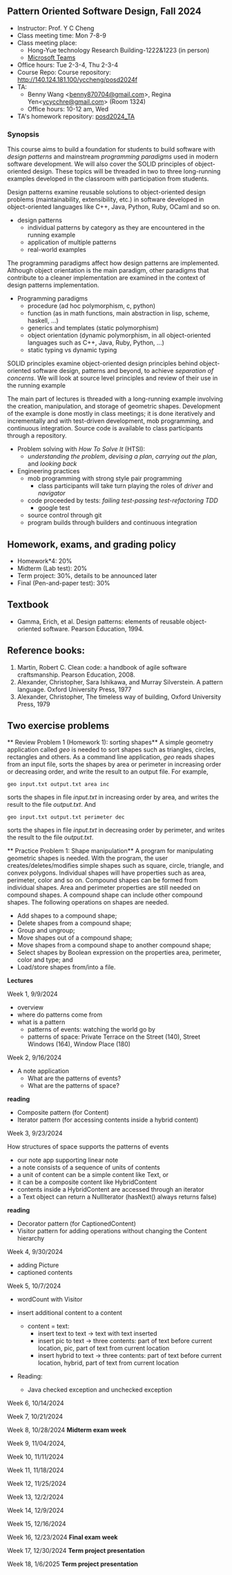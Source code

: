 ## Pattern Oriented Software Design, Fall 2024
- Instructor: Prof. Y C Cheng
- Class meeting time: Mon 7-8-9
- Class meeting place:
  - Hong-Yue technology Research Building-1222&1223 (in person)
  - [Microsoft Teams](https://teams.microsoft.com/l/team/19%3AoQBubdF152LO2WVrJMRHVX7rOx0wb_v4twMSorq8Va81%40thread.tacv2/conversations?groupId=f0cff185-d612-415d-8bf9-76ed37baeee0&tenantId=dfb5e216-2b8a-4b32-b1cb-e786a1095218)
- Office hours: Tue 2-3-4, Thu 2-3-4
- Course Repo: Course repository: http://140.124.181.100/yccheng/posd2024f
- TA: 
  - Benny Wang \<benny870704@gmail.com\>, Regina Yen\<ycycchre@gmail.com\> (Room 1324)
  - Office hours: 10-12 am, Wed
- TA's homework repository: [posd2024_TA](http://140.124.181.100/course/posd2024f_ta)

### Synopsis 

This course aims to build a foundation for students to build software with _design patterns_ and mainstream _programming paradigms_ used in modern software development. We will also cover the SOLID principles of object-oriented design. These topics will be threaded in two to three long-running examples developed in the classroom with participation from students. 

Design patterns examine reusable solutions to object-oriented design problems (maintainability, extensibility, etc.) in software developed in object-oriented languages like C++, Java, Python, Ruby, OCaml and so on.

  - design patterns
    - individual patterns by category as they are encountered in the running example
    - application of multiple patterns
    - real-world examples

The programming paradigms affect how design patterns are implemented. Although object orientation is the main paradigm, other paradigms that contribute to a cleaner implementation are examined in the context of design patterns implementation.

  - Programming paradigms
    - procedure (ad hoc polymorphism, c, python)
    - function (as in math functions, main abstraction in lisp, scheme, haskell, ...)
    - generics and templates (static polymorphism)
    - object orientation (dynamic polymorphism, in all object-oriented languages such as C++, Java, Ruby, Python, ...)
    - static typing vs dynamic typing

SOLID principles examine object-oriented design principles behind object-oriented software design, patterns and beyond, to achieve _separation of concerns_. We will look at source level principles and review of their use in the running example

The main part of lectures is threaded with a long-running example involving the creation, manipulation, and storage of geometric shapes. Development of the example is done mostly in class meetings; it is done iteratively and incrementally and with test-driven development, mob programming, and continuous integration. Source code is available to class participants through a repository.

  - Problem solving with _How To Solve It_ (HTSI):
    - _understanding the problem_, _devising a plan_, _carrying out the plan_, and _looking back_
  - Engineering practices
    - mob programming with strong style pair programming
      - class participants will take turn playing the roles of _driver_ and _navigator_
    - code proceeded by tests: _failing test-passing test-refactoring_ _TDD_
      - google test 
    - source control through git
    - program builds through builders and continuous integration

## Homework, exams, and grading policy
  - Homework*4: 20%
  - Midterm (Lab test): 20%
  - Term project: 30%, details to be announced later
  - Final (Pen-and-paper test): 30%
## Textbook
  - Gamma, Erich, et al. Design patterns: elements of reusable object-oriented software. Pearson Education, 1994.
## Reference books:
  1. Martin, Robert C. Clean code: a handbook of agile software craftsmanship. Pearson Education, 2008.
  2. Alexander, Christopher, Sara Ishikawa, and Murray Silverstein. A pattern language. Oxford University Press, 1977 
  3. Alexander, Christopher, The timeless way of building, Oxford University Press, 1979  

## Two exercise problems

** Review Problem 1 (Homework 1): sorting shapes**
A simple geometry application called _geo_ is needed to sort shapes such as triangles, circles, rectangles and others. As a command line application, _geo_ reads shapes from an input file, sorts the shapes by area or perimeter in increasing order or decreasing order, and write the result to an output file. For example,
```
geo input.txt output.txt area inc
```
sorts the shapes in file _input.txt_ in increasing order by area, and writes the result to the file _output.txt_. And
```
geo input.txt output.txt perimeter dec
```
sorts the shapes in file _input.txt_ in decreasing order by perimeter, and writes the result to the file _output.txt_.

** Practice Problem 1: Shape manipulation**
A program for manipulating geometric shapes is needed. With the program, the user creates/deletes/modifies simple shapes such as square, circle, triangle, and convex polygons. Individual shapes will have properties such as area, perimeter, color and so on. Compound shapes can be formed from individual shapes. Area and perimeter properties are still needed on compound shapes. A compound shape can include other compound shapes. The following operations on shapes are needed.

- Add shapes to a compound shape;
- Delete shapes from a compound shape;
- Group and ungroup;
- Move shapes out of a compound shape;
- Move shapes from a compound shape to another compound shape;
- Select shapes by Boolean expression on the properties area, perimeter, color and type; and
- Load/store shapes from/into a file.

**Lectures**

Week 1, 9/9/2024
- overview 
- where do patterns come from
- what is a pattern
  - patterns of events: watching the world go by
  - patterns of space: Private Terrace on the Street (140), Street Windows (164), Window Place (180)

Week 2, 9/16/2024
- A note application
  - What are the patterns of events?
  - What are the patterns of space?

**reading** 
- Composite pattern (for Content)
- Iterator pattern (for accessing contents inside a hybrid content)

Week 3, 9/23/2024

How structures of space supports the patterns of events
  - our note app supporting linear note
  - a note consists of a sequence of units of contents
  - a unit of content can be a simple content like Text, or 
  - it can be a composite content like HybridContent
  - contents inside a HybridContent are accessed through an iterator
  - a Text object can return a NullIterator (hasNext() always returns false)

**reading**

- Decorator pattern (for CaptionedContent)
- Visitor pattern for adding operations without changing the Content hierarchy

Week 4, 9/30/2024

- adding Picture
- captioned contents

Week 5, 10/7/2024

- wordCount with Visitor
- insert additional content to a content 
  - content = text:
    - insert text to text -> text with text inserted 
    - insert pic to text -> three contents: part of text before current location, pic, part of text from current location
    - insert hybrid to text -> three contents: part of text before current location, hybrid, part of text from current location

- Reading:
  - Java checked exception and unchecked exception

Week 6, 10/14/2024

Week 7, 10/21/2024

Week 8, 10/28/2024 **Midterm exam week**

Week 9, 11/04/2024, 

Week 10, 11/11/2024

Week 11, 11/18/2024

Week 12, 11/25/2024

Week 13, 12/2/2024

Week 14, 12/9/2024

Week 15, 12/16/2024

Week 16, 12/23/2024 **Final exam week**

Week 17, 12/30/2024 **Term project presentation**

Week 18, 1/6/2025   **Term project presentation**
